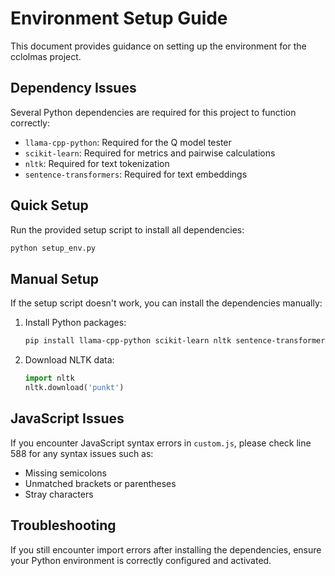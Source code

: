 # Environment Setup Guide

This document provides guidance on setting up the environment for the cclolmas project.

## Dependency Issues

Several Python dependencies are required for this project to function correctly:

- `llama-cpp-python`: Required for the Q model tester
- `scikit-learn`: Required for metrics and pairwise calculations
- `nltk`: Required for text tokenization
- `sentence-transformers`: Required for text embeddings

## Quick Setup

Run the provided setup script to install all dependencies:

```bash
python setup_env.py
```

## Manual Setup

If the setup script doesn't work, you can install the dependencies manually:

1. Install Python packages:
   ```bash
   pip install llama-cpp-python scikit-learn nltk sentence-transformers
   ```

2. Download NLTK data:
   ```python
   import nltk
   nltk.download('punkt')
   ```

## JavaScript Issues

If you encounter JavaScript syntax errors in `custom.js`, please check line 588 for any syntax issues such as:
- Missing semicolons
- Unmatched brackets or parentheses
- Stray characters

## Troubleshooting

If you still encounter import errors after installing the dependencies, ensure your Python environment is correctly configured and activated.
